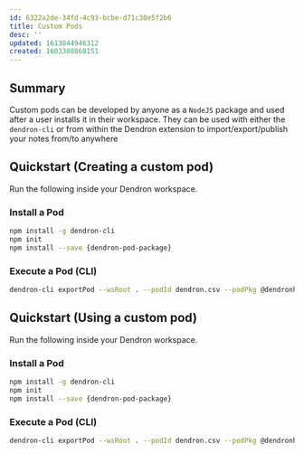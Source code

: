 ```yaml
---
id: 6322a2de-34fd-4c93-bcbe-d71c30e5f2b6
title: Custom Pods
desc: ''
updated: 1613844946312
created: 1603308868151
---
```


## Summary
<!-- - STATUS: DRAFT
- NOTE: this documentation is for future functionality. It is not currently implemented. Progress can be tracked in this [issue](https://github.com/dendronhq/dendron/issues/286). -->

Custom pods can be developed by anyone as a `NodeJS` package and used after a user installs it in their workspace. They can be used with either the `dendron-cli` or from within the Dendron extension to import/export/publish your notes from/to anywhere

## Quickstart (Creating a custom pod)

Run the following inside your Dendron workspace.

### Install a Pod

```bash
npm install -g dendron-cli
npm init
npm install --save {dendron-pod-package}
```

### Execute a Pod (CLI)

```bash
dendron-cli exportPod --wsRoot . --podId dendron.csv --podPkg @dendronhq/csv-pod --podSource remote
```


## Quickstart (Using a custom pod)

Run the following inside your Dendron workspace.

### Install a Pod

```bash
npm install -g dendron-cli
npm init
npm install --save {dendron-pod-package}
```

### Execute a Pod (CLI)

```bash
dendron-cli exportPod --wsRoot . --podId dendron.csv --podPkg @dendronhq/csv-pod --podSource remote
```
